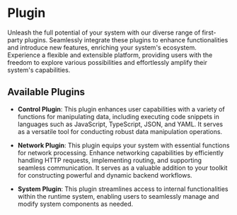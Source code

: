 # Plugin

Unleash the full potential of your system with our diverse range of first-party plugins. Seamlessly integrate these plugins to enhance functionalities and introduce new features, enriching your system's ecosystem. Experience a flexible and extensible platform, providing users with the freedom to explore various possibilities and effortlessly amplify their system's capabilities.

## Available Plugins

- **Control Plugin**: This plugin enhances user capabilities with a variety of functions for manipulating data, including executing code snippets in languages such as JavaScript, TypeScript, JSON, and YAML. It serves as a versatile tool for conducting robust data manipulation operations.

- **Network Plugin**: This plugin equips your system with essential functions for network processing. Enhance networking capabilities by efficiently handling HTTP requests, implementing routing, and supporting seamless communication. It serves as a valuable addition to your toolkit for constructing powerful and dynamic backend workflows.

- **System Plugin**: This plugin streamlines access to internal functionalities within the runtime system, enabling users to seamlessly manage and modify system components as needed.
